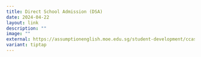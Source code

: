 ```yaml
---
title: Direct School Admission (DSA)
date: 2024-04-22
layout: link
description: ""
image: ""
external: https://assumptionenglish.moe.edu.sg/student-development/ccas/direct-school-admission-dsa/
variant: tiptap
---
```

